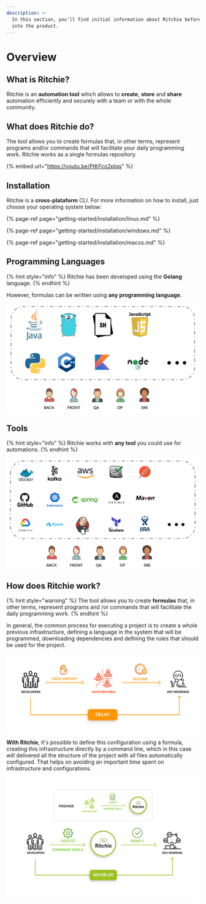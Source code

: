 ```yaml
---
description: >-
  In this section, you'll find initial information about Ritchie before delving
  into the product.
---
```


# Overview

## What is Ritchie?

Ritchie is an **automation tool** which allows to **create**, **store** and **share** automation efficiently and securely with a team or with the whole community. 

## What does Ritchie do?

The tool allows you to create formulas that, in other terms, represent programs and/or commands that will facilitate your daily programming work. Ritchie works as a single formulas repository.

{% embed url="https://youtu.be/PtKFco2pIqs" %}

## Installation

Ritchie is a **cross-plataform** CLI. For more information on how to install, just choose your operating system below:

{% page-ref page="getting-started/installation/linux.md" %}

{% page-ref page="getting-started/installation/windows.md" %}

{% page-ref page="getting-started/installation/macos.md" %}

## **Programming Languages**

{% hint style="info" %}
Ritchie has been developed using the **Golang** language. 
{% endhint %}

However, formulas can be written using **any programming language**.

![](.gitbook/assets/screenshot-2020-05-08-at-17.54.34%20%281%29%20%281%29.png)

## Tools

{% hint style="info" %}
Ritchie works with **any tool** you could use for automations.
{% endhint %}

![](.gitbook/assets/screenshot-2020-05-08-at-17.54.49.png)

## **How does Ritchie work?**

{% hint style="warning" %}
The tool allows you to create **formulas** that, in other terms, represent programs and /or commands that will facilitate the daily programming work.
{% endhint %}

In general, the common process for executing a project is to create a whole previous infrastructure, defining a language in the system that will be programmed, downloading dependencies and defining the rules that should be used for the project.

![WITHOUT Ritchie](.gitbook/assets/en-sem-ritchie.png)

**With Ritchie**, it's possible to define this configuration using a formula, creating this infrastructure directly by a command line, which in this case will delivered all the structure of the project with all files automatically configured. That helps on avoiding an important time spent on infrastructure and configurations.

![WITH Ritchie](.gitbook/assets/en-com-ritchie.png)

